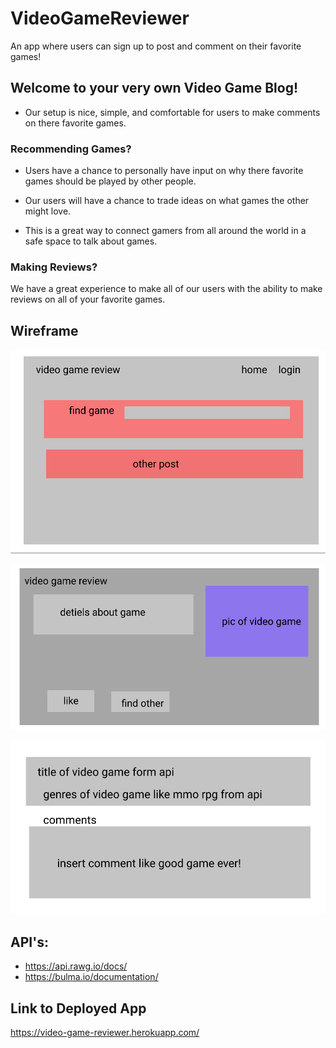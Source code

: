 # VideoGameReviewer
An app where users can sign up to post and comment on their favorite games!

## Welcome to your very own Video Game Blog!

* Our setup is nice, simple, and comfortable for users to make comments on there
favorite games. 

### Recommending Games?

* Users have a chance to personally have input on why there favorite games should be
played by other people.

* Our users will have a chance to trade ideas on what games the other might love.

* This is a great way to connect gamers from all around the world in a safe space
to talk about games.

### Making Reviews?

We have a great experience to make all of our users with the ability to make 
reviews on all of your favorite games.

## Wireframe
![screenshot of the wireframe](assets/images/wireframe-pro2-screenshot1.png)

![screenshot of the wireframe](assets/images/wireframe-pro2-screenshot2.png)

![screenshot of the wireframe](assets/images/wireframe-pro-screenshot-3.png)

## API's:

* https://api.rawg.io/docs/
* https://bulma.io/documentation/

## Link to Deployed App
https://video-game-reviewer.herokuapp.com/